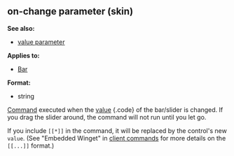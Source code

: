 ## on-change parameter (skin)
**See also:**
+   [value parameter](/ref/%7Bskin%7D/param/value.md) 
<!-- -->
**Applies to:**
+   [Bar](/ref/%7Bskin%7D/control/bar.md) 
<!-- -->
**Format:**
+   string


[Command](/ref/%7Bskin%7D/commands.md)  executed when the
[value](/ref/%7Bskin%7D/param/value.md) {.code} of the bar/slider is changed.
If you drag the slider around, the command will not run until you let
go. 

If you include `[[*]]` in the command, it will be replaced
by the control\'s new `value`. (See \"Embedded Winget\" in [client
commands](/ref/%7Bskin%7D/commands.md) for more details on the `[[...]]`
format.)